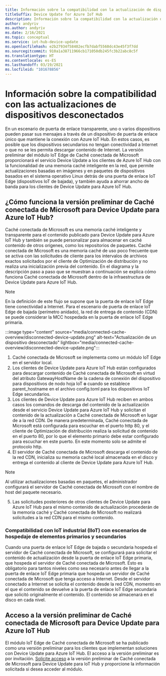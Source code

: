 ```yaml
---
title: Información sobre la compatibilidad con la actualización de dispositivos desconectados mediante Caché conectada de Microsoft | Microsoft Docs
titleSuffix: Device Update for Azure IoT Hub
description: Información sobre la compatibilidad con la actualización de dispositivos desconectados mediante Caché conectada de Microsoft
author: andyriv
ms.author: andyriv
ms.date: 2/16/2021
ms.topic: conceptual
ms.service: iot-hub-device-update
ms.openlocfilehash: e2b27934f58402ecfb7dabf5560dc43e45f3f7dd
ms.sourcegitcommit: 910a1a38711966cb171050db245fc3b22abc8c5f
ms.translationtype: HT
ms.contentlocale: es-ES
ms.lasthandoff: 03/19/2021
ms.locfileid: "101678856"
---
```

# <a name="understand-support-for-disconnected-device-updates"></a>Información sobre la compatibilidad con las actualizaciones de dispositivos desconectados

En un escenario de puerta de enlace transparente, uno o varios dispositivos pueden pasar sus mensajes a través de un dispositivo de puerta de enlace único que mantiene la conexión con Azure IoT Hub. En estos casos, es posible que los dispositivos secundarios no tengan conectividad a Internet o que no se les permita descargar contenido de Internet. La versión preliminar del módulo IoT Edge de Caché conectada de Microsoft proporcionará el servicio Device Update a los clientes de Azure IoT Hub con la funcionalidad de una memoria caché inteligente en la red, que permite actualizaciones basadas en imágenes y en paquetes de dispositivos basados en el sistema operativo Linux detrás de una puerta de enlace IoT Edge (dispositivos IoT de bajada), y también ayuda a ahorrar ancho de banda para los clientes de Device Update para Azure IoT Hub.

## <a name="how-does-microsoft-connected-cache-preview-for-device-update-for-azure-iot-hub-work"></a>¿Cómo funciona la versión preliminar de Caché conectada de Microsoft para Device Update para Azure IoT Hub?

Caché conectada de Microsoft es una memoria caché inteligente y transparente para el contenido publicado para Device Update para Azure IoT Hub y también se puede personalizar para almacenar en caché contenido de otros orígenes, como los repositorios de paquetes. Caché conectada de Microsoft es una memoria caché de uso poco frecuente que se activa con las solicitudes de cliente para los intervalos de archivos exactos solicitados por el cliente de Optimización de distribución y no realiza una inicialización previa del contenido. En el diagrama y la descripción paso a paso que se muestran a continuación se explica cómo funciona Caché conectada de Microsoft dentro de la infraestructura de Device Update para Azure IoT Hub.

>[!Note]
>En la definición de este flujo se supone que la puerta de enlace IoT Edge tiene conectividad a Internet. Para el escenario de puerta de enlace IoT Edge de bajada (perímetro anidado), la red de entrega de contenido (CDN) se puede considerar la MCC hospedada en la puerta de enlace IoT Edge primaria.

  :::image type="content" source="media/connected-cache-overview/disconnected-device-update.png" alt-text="Actualización de un dispositivo desconectado" lightbox="media/connected-cache-overview/disconnected-device-update.png":::

1. Caché conectada de Microsoft se implementa como un módulo IoT Edge en el servidor local.
2. Los clientes de Device Update para Azure IoT Hub están configurados para descargar contenido de Caché conectada de Microsoft en virtud del atributo GatewayHostName de la cadena de conexión del dispositivo para dispositivos de nodo hoja IoT **o** cuando se establece parent_hostname en el archivo config.toml para los dispositivos IoT Edge secundarios.
3. Los clientes de Device Update para Azure IoT Hub reciben en ambos casos los comandos de descarga del contenido de la actualización desde el servicio Device Update para Azure IoT Hub y solicitan el contenido de la actualización a Caché conectada de Microsoft en lugar de a la red CDN. De manera predeterminada, Caché conectada de Microsoft está configurada para escuchar en el puerto http 80, y el cliente de Optimización de distribución realiza la solicitud de contenido en el puerto 80, por lo que el elemento primario debe estar configurado para escuchar en este puerto.  En este momento solo se admite el protocolo http.
4. El servidor de Caché conectada de Microsoft descarga el contenido de la red CDN, inicializa su memoria caché local almacenada en el disco y entrega el contenido al cliente de Device Update para Azure IoT Hub.
   
>[!Note]
>Al utilizar actualizaciones basadas en paquetes, el administrador configurará el servidor de Caché conectada de Microsoft con el nombre de host del paquete necesario.

5. Las solicitudes posteriores de otros clientes de Device Update para Azure IoT Hub para el mismo contenido de actualización procederán de la memoria caché y Caché conectada de Microsoft no realizará solicitudes a la red CDN para el mismo contenido.

### <a name="supporting-industrial-iot-iiot-with-parentchild-hosting-scenarios"></a>Compatibilidad con IoT industrial (IIoT) con escenarios de hospedaje de elementos primarios y secundarios

Cuando una puerta de enlace IoT Edge de bajada o secundaria hospeda el servidor de Caché conectada de Microsoft, se configurará para solicitar el contenido de actualización desde la puerta de enlace IoT Edge primaria, que hospeda el servidor de Caché conectada de Microsoft. Esto es obligatorio para tantos niveles como sea necesario antes de llegar a la puerta de enlace IoT Edge primaria que hospeda un servidor de Caché conectada de Microsoft que tenga acceso a Internet. Desde el servidor conectado a Internet se solicita el contenido desde la red CDN, momento en el que el contenido se devuelve a la puerta de enlace IoT Edge secundaria que solicitó originalmente el contenido. El contenido se almacenará en el disco en cada nivel.

## <a name="access-to-the-microsoft-connected-cache-preview-for-device-update-for-azure-iot-hub"></a>Acceso a la versión preliminar de Caché conectada de Microsoft para Device Update para Azure IoT Hub

El módulo IoT Edge de Caché conectada de Microsoft se ha publicado como una versión preliminar para los clientes que implementan soluciones con Device Update para Azure IoT Hub. El acceso a la versión preliminar es por invitación. [Solicite acceso](https://aka.ms/MCCForDeviceUpdateForIoT) a la versión preliminar de Caché conectada de Microsoft para Device Update para IoT Hub y proporcione la información solicitada si desea acceder al módulo.
